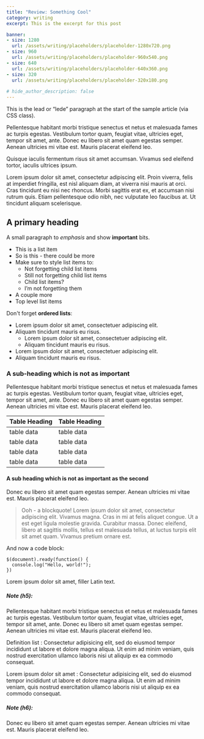 ```yaml
---
title: "Review: Something Cool"
category: writing
excerpt: This is the excerpt for this post

banner:
- size: 1280
  url: /assets/writing/placeholders/placeholder-1280x720.png
- size: 960
  url: /assets/writing/placeholders/placeholder-960x540.png
- size: 640
  url: /assets/writing/placeholders/placeholder-640x360.png
- size: 320
  url: /assets/writing/placeholders/placeholder-320x180.png
  
# hide_author_description: false
---
```


<p class="lede">This is the lead or “lede” paragraph at the start of the sample article (via CSS class).</p>

Pellentesque habitant morbi tristique senectus et netus et malesuada fames ac turpis egestas. Vestibulum tortor quam, feugiat vitae, ultricies eget, tempor sit amet, ante. Donec eu libero sit amet quam egestas semper. Aenean ultricies mi vitae est. Mauris placerat eleifend leo.

Quisque iaculis fermentum risus sit amet accumsan. Vivamus sed eleifend tortor, iaculis ultrices ipsum.

Lorem ipsum dolor sit amet, consectetur adipiscing elit. Proin viverra, felis at imperdiet fringilla, est nisl aliquam diam, at viverra nisi mauris at orci. Cras tincidunt eu nisi nec rhoncus. Morbi sagittis erat ex, et accumsan nisi rutrum quis. Etiam pellentesque odio nibh, nec vulputate leo faucibus at. Ut tincidunt aliquam scelerisque.

## A primary heading

A small paragraph to _emphasis_ and show **important** bits.

- This is a list item
- So is this - there could be more
- Make sure to style list items to:
  - Not forgetting child list items
  - Still not forgetting child list items
  - Child list items?
  - I’m not forgetting them
- A couple more
- Top level list items

Don't forget <strong>ordered lists</strong>:

- Lorem ipsum dolor sit amet, consectetuer adipiscing elit.
- Aliquam tincidunt mauris eu risus.
  - Lorem ipsum dolor sit amet, consectetuer adipiscing elit.
  - Aliquam tincidunt mauris eu risus.
- Lorem ipsum dolor sit amet, consectetuer adipiscing elit.
- Aliquam tincidunt mauris eu risus.


### A sub-heading which is not as important

Pellentesque habitant morbi tristique senectus et netus et malesuada fames ac turpis egestas. Vestibulum tortor quam, feugiat vitae, ultricies eget, tempor sit amet, ante. Donec eu libero sit amet quam egestas semper. Aenean ultricies mi vitae est. Mauris placerat eleifend leo.


<table>
  <thead>
    <th>Table Heading</th>
    <th>Table Heading</th>
  </thead>
  <tbody>
    <tr>
      <td>table data</td>
      <td>table data</td>
    </tr>
    <tr>
      <td>table data</td>
      <td>table data</td>
    </tr>
    <tr>
      <td>table data</td>
      <td>table data</td>
    </tr>
    <tr>
      <td>table data</td>
      <td>table data</td>
    </tr>
  </tbody>
</table>

#### A sub heading which is not as important as the second

Donec eu libero sit amet quam egestas semper. Aenean ultricies mi vitae est. Mauris placerat eleifend leo.

> Ooh - a blockquote! Lorem ipsum dolor sit amet, consectetur adipiscing elit. Vivamus magna. Cras in mi at felis aliquet congue. Ut a est eget ligula molestie gravida. Curabitur massa. Donec eleifend, libero at sagittis mollis, tellus est malesuada tellus, at luctus turpis elit sit amet quam. Vivamus pretium ornare est.

And now a code block:

~~~
$(document).ready(function() {
  console.log("Hello, world!");
})
~~~

Lorem ipsum dolor sit amet, filler Latin text.

##### Note (h5):

Pellentesque habitant morbi tristique senectus et netus et malesuada fames ac turpis egestas. Vestibulum tortor quam, feugiat vitae, ultricies eget, tempor sit amet, ante. Donec eu libero sit amet quam egestas semper. Aenean ultricies mi vitae est. Mauris placerat eleifend leo.


Definition list
: Consectetur adipisicing elit, sed do eiusmod tempor incididunt ut labore et dolore magna aliqua. Ut enim ad minim veniam, quis nostrud exercitation ullamco laboris nisi ut aliquip ex ea commodo consequat.

Lorem ipsum dolor sit amet
: Consectetur adipisicing elit, sed do eiusmod tempor incididunt ut labore et dolore magna aliqua. Ut enim ad minim veniam, quis nostrud exercitation ullamco laboris nisi ut aliquip ex ea commodo consequat.

##### Note (h6):

Donec eu libero sit amet quam egestas semper. Aenean ultricies mi vitae est. Mauris placerat eleifend leo.